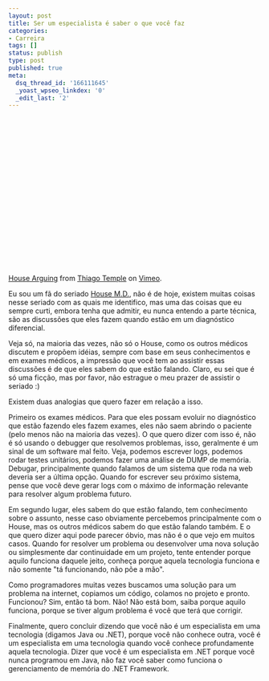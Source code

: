 ```yaml
---
layout: post
title: Ser um especialista é saber o que você faz
categories:
- Carreira
tags: []
status: publish
type: post
published: true
meta:
  dsq_thread_id: '166111645'
  _yoast_wpseo_linkdex: '0'
  _edit_last: '2'
---
```

<object width="400" height="300"><param name="allowfullscreen" value="true" /><param name="allowscriptaccess" value="always" /><param name="movie" value="http://vimeo.com/moogaloop.swf?clip_id=13711294&server=vimeo.com&show_title=1&show_byline=1&show_portrait=0&color=&fullscreen=1" /><embed src="http://vimeo.com/moogaloop.swf?clip_id=13711294&server=vimeo.com&show_title=1&show_byline=1&show_portrait=0&color=&fullscreen=1" type="application/x-shockwave-flash" allowfullscreen="true" allowscriptaccess="always" width="400" height="300" /></object>  <p><a href="http://vimeo.com/13711294">House Arguing</a> from <a href="http://vimeo.com/vintem12">Thiago Temple</a> on <a href="http://vimeo.com">Vimeo</a>.</p>  <p>Eu sou um fã do seriado <a href="http://uc.globo.com/house/">House M.D.</a>, não é de hoje, existem muitas coisas nesse seriado com as quais me identifico, mas uma das coisas que eu sempre curti, embora tenha que admitir, eu nunca entendo a parte técnica, são as discussões que eles fazem quando estão em um diagnóstico diferencial.</p>  <p>Veja só, na maioria das vezes, não só o House, como os outros médicos discutem e propõem idéias, sempre com base em seus conhecimentos e em exames médicos, a impressão que você tem ao assistir essas discussões é de que eles sabem do que estão falando. Claro, eu sei que é só uma ficção, mas por favor, não estrague o meu prazer de assistir o seriado :)</p>  <p>Existem duas analogias que quero fazer em relação a isso.</p>  <p>Primeiro os exames médicos. Para que eles possam evoluir no diagnóstico que estão fazendo eles fazem exames, eles não saem abrindo o paciente (pelo menos não na maioria das vezes). O que quero dizer com isso é, não é só usando o debugger que resolvemos problemas, isso, geralmente é um sinal de um software mal feito. Veja, podemos escrever logs, podemos rodar testes unitários, podemos fazer uma análise de DUMP de memória. Debugar, principalmente quando falamos de um sistema que roda na web deveria ser a última opção. Quando for escrever seu próximo sistema, pense que você deve gerar logs com o máximo de informação relevante para resolver algum problema futuro.</p>  <p>Em segundo lugar, eles sabem do que estão falando, tem conhecimento sobre o assunto, nesse caso obviamente percebemos principalmente com o House, mas os outros médicos sabem do que estão falando também. E o que quero dizer aqui pode parecer óbvio, mas não é o que vejo em muitos casos. Quando for resolver um problema ou desenvolver uma nova solução ou simplesmente dar continuidade em um projeto, tente entender porque aquilo funciona daquele jeito, conheça porque aquela tecnologia funciona e não somente "tá funcionando, não põe a mão".</p>  <p>Como programadores muitas vezes buscamos uma solução para um problema na internet, copiamos um código, colamos no projeto e pronto. Funcionou? Sim, então tá bom. Não! Não está bom, saiba porque aquilo funciona, porque se tiver algum problema é você que terá que corrigir.</p>  <p>Finalmente, quero concluir dizendo que você não é um especialista em uma tecnologia (digamos Java ou .NET), porque você não conhece outra, você é um especialista em uma tecnologia quando você conhece profundamente aquela tecnologia. Dizer que você é um especialista em .NET porque você nunca programou em Java, não faz você saber como funciona o gerenciamento de memória do .NET Framework.</p>
